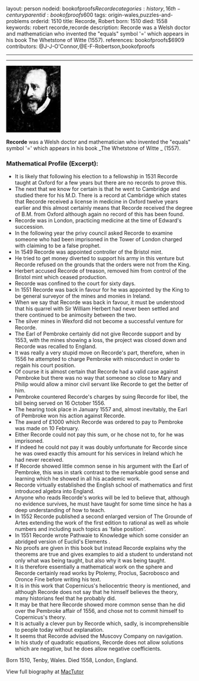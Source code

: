 layout: person
nodeid: bookofproofs$Recorde
categories: history,16th-century
parentid: bookofproofs$600
tags: origin-wales,puzzles-and-problems
orderid: 1510
title: Recorde, Robert
born: 1510
died: 1558
keywords: robert recorde,recorde
description: Recorde was a Welsh doctor and mathematician who invented the "equals" symbol '=' which appears in his book The Whetstone of Witte (1557).
references: bookofproofs$6909
contributors: @J-J-O'Connor,@E-F-Robertson,bookofproofs

---



---

![Recorde.jpg](https://github.com/bookofproofs/bookofproofs.github.io/blob/main/_sources/_assets/images/portraits/Recorde.jpg?raw=true)

**Recorde** was a Welsh doctor and mathematician who invented the "equals" symbol '=' which appears in his book _The Whetstone of Witte _ (1557).

### Mathematical Profile (Excerpt):
* It is likely that following his election to a fellowship in 1531 Recorde taught at Oxford for a few years but there are no records to prove this.
* The next that we know for certain is that he went to Cambridge and studied there for his M.D. There is a record at Cambridge which states that Recorde received a license in medicine in Oxford twelve years earlier and this almost certainly means that Recorde received the degree of B.M. from Oxford although again no record of this has been found.
* Recorde was in London, practicing medicine at the time of Edward's succession.
* In the following year the privy council asked Recorde to examine someone who had been imprisoned in the Tower of London charged with claiming to be a false prophet.
* In 1549 Recorde was appointed controller of the Bristol mint.
* He tried to get money diverted to support his army in this venture but Recorde refused on the grounds that the orders were not from the King.
* Herbert accused Recorde of treason, removed him from control of the Bristol mint which ceased production.
* Recorde was confined to the court for sixty days.
* In 1551 Recorde was back in favour for he was appointed by the King to be general surveyor of the mines and monies in Ireland.
* When we say that Recorde was back in favour, it must be understood that his quarrel with Sir William Herbert had never been settled and there continued to be animosity between the two.
* The silver mines in Wexford did not become a successful venture for Recorde.
* The Earl of Pembroke certainly did not give Recorde support and by 1553, with the mines showing a loss, the project was closed down and Recorde was recalled to England.
* It was really a very stupid move on Recorde's part, therefore, when in 1556 he attempted to charge Pembroke with misconduct in order to regain his court position.
* Of course it is almost certain that Recorde had a valid case against Pembroke but there was no way that someone so close to Mary and Philip would allow a minor civil servant like Recorde to get the better of him.
* Pembroke countered Recorde's charges by suing Recorde for libel, the bill being served on 16 October 1556.
* The hearing took place in January 1557 and, almost inevitably, the Earl of Pembroke won his action against Recorde.
* The award of £1000 which Recorde was ordered to pay to Pembroke was made on 10 February.
* Either Recorde could not pay this sum, or he chose not to, for he was imprisoned.
* If indeed he could not pay it was doubly unfortunate for Recorde since he was owed exactly this amount for his services in Ireland which he had never received.
* If Recorde showed little common sense in his argument with the Earl of Pembroke, this was in stark contrast to the remarkable good sense and learning which he showed in all his academic work.
* Recorde virtually established the English school of mathematics and first introduced algebra into England.
* Anyone who reads Recorde's works will be led to believe that, although no evidence survives, he must have taught for some time since he has a deep understanding of how to teach.
* In 1552 Recorde published a second enlarged version of The Grounde of Artes extending the work of the first edition to rational as well as whole numbers and including such topics as 'false position'.
* In 1551 Recorde wrote Pathwaie to Knowledge which some consider an abridged version of Euclid's Elements .
* No proofs are given in this book but instead Recorde explains why the theorems are true and gives examples to aid a student to understand not only what was being taught, but also why it was being taught.
* It is therefore essentially a mathematical work on the sphere and Recorde certainly read works by Ptolemy, Proclus, Sacrobosco and Oronce Fine before writing his text.
* It is in this work that Copernicus's heliocentric theory is mentioned, and although Recorde does not say that he himself believes the theory, many historians feel that he probably did.
* It may be that here Recorde showed more common sense than he did over the Pembroke affair of 1556, and chose not to commit himself to Copernicus's theory.
* It is actually a clever pun by Recorde which, sadly, is incomprehensible to people today without explanation.
* It seems that Recorde advised the Muscovy Company on navigation.
* In his study of quadratic equations, Recorde does not allow solutions which are negative, but he does allow negative coefficients.

Born 1510, Tenby, Wales. Died 1558, London, England.

View full biography at [MacTutor](https://mathshistory.st-andrews.ac.uk/Biographies/Recorde/)
